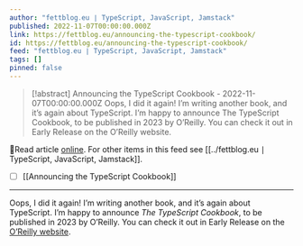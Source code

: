 ```yaml
---
author: "fettblog․eu ∣ TypeScript, JavaScript, Jamstack"
published: 2022-11-07T00:00:00.000Z
link: https://fettblog.eu/announcing-the-typescript-cookbook/
id: https://fettblog.eu/announcing-the-typescript-cookbook/
feed: "fettblog․eu ∣ TypeScript, JavaScript, Jamstack"
tags: []
pinned: false
---
```

> [!abstract] Announcing the TypeScript Cookbook - 2022-11-07T00:00:00.000Z
> Oops, I did it again! I’m writing another book, and it’s again about TypeScript. I’m happy to announce The TypeScript Cookbook, to be published in 2023 by O’Reilly. You can check it out in Early Release on the O’Reilly website.

🔗Read article [online](https://fettblog.eu/announcing-the-typescript-cookbook/). For other items in this feed see [[../fettblog․eu ∣ TypeScript, JavaScript, Jamstack]].

- [ ] [[Announcing the TypeScript Cookbook]]
- - -
Oops, I did it again! I’m writing another book, and it’s again about TypeScript. I’m happy to announce _The TypeScript Cookbook_, to be published in 2023 by O’Reilly. You can check it out in Early Release on the [O’Reilly website](https://www.oreilly.com/library/view/typescript-cookbook/9781098136642/).
